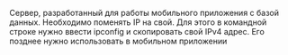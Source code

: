 Сервер, разработанный для работы мобильного приложения с базой данных.
Необходимо поменять IP на свой.
Для этого в командной строке нужно ввести ipconfig и скопировать свой IPv4 адрес.
Его позднее нужно использовать в мобильном приложении
